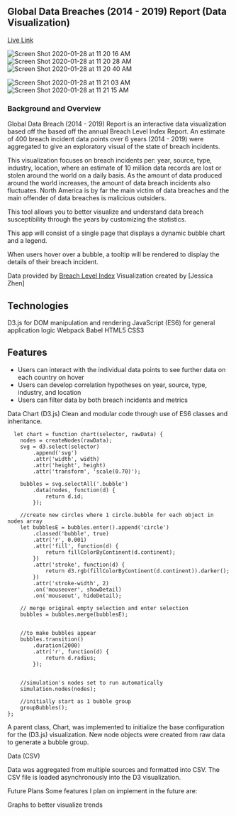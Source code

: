 ## Global Data Breaches (2014 - 2019) Report (Data Visualization)

[Live Link](https://zhenjess.github.io/Breach/)

![Screen Shot 2020-01-28 at 11 20 16 AM](https://user-images.githubusercontent.com/35883332/73297876-33b1b800-41c1-11ea-8ee8-0e3f1c070002.png)
![Screen Shot 2020-01-28 at 11 20 28 AM](https://user-images.githubusercontent.com/35883332/73297917-46c48800-41c1-11ea-96cb-5af65c1f245d.png)
![Screen Shot 2020-01-28 at 11 20 40 AM](https://user-images.githubusercontent.com/35883332/73297947-55ab3a80-41c1-11ea-90f2-c19c45887720.png)


![Screen Shot 2020-01-28 at 11 21 03 AM](https://user-images.githubusercontent.com/35883332/73297987-62c82980-41c1-11ea-94a3-6dd45f2d3762.png)
![Screen Shot 2020-01-28 at 11 21 15 AM](https://user-images.githubusercontent.com/35883332/73298015-71164580-41c1-11ea-9bbf-b19f796e2293.png)

### Background and Overview
Global Data Breach (2014 - 2019) Report is an interactive data visualization based off the based off the annual Breach Level Index Report. An estimate of 400 breach incident data points over 6 years (2014 - 2019) were 
aggregated to give an exploratory visual of the state of breach incidents.

This visualization focuses on breach incidents per: year, source, type, industry, location, where an estimate of 10 million data records are lost or stolen around the world on a daily basis.
As the amount of data produced around the world increases, the amount of data breach incidents also fluctuates. 
North America is by far the main victim of data breaches and the main offender of data breaches is malicious outsiders.

This tool allows you to better visualize and understand data breach susceptibility through the years by customizing the statistics.

This app will consist of a single page that displays a dynamic bubble chart and a legend.

When users hover over a bubble, a tooltip will be rendered to display the details of their breach incident.

Data provided by [Breach Level Index](https://breachlevelindex.com/) 
Visualization created by [Jessica Zhen] 


## Technologies
D3.js for DOM manipulation and rendering
JavaScript (ES6) for general application logic
Webpack
Babel
HTML5
CSS3

## Features
* Users can interact with the individual data points to see further data on each country on hover
* Users can develop correlation hypotheses on year, source, type, industry, and location
* Users can filter data by both breach incidents and metrics 


Data Chart (D3.js)
Clean and modular code through use of ES6 classes and inheritance.
        


      let chart = function chart(selector, rawData) {
        nodes = createNodes(rawData);
        svg = d3.select(selector)
            .append('svg')
            .attr('width', width)
            .attr('height', height)
            .attr('transform', 'scale(0.70)');

        bubbles = svg.selectAll('.bubble')
            .data(nodes, function(d) { 
                return d.id; 
            });

        //create new circles where 1 circle.bubble for each object in nodes array
        let bubblesE = bubbles.enter().append('circle')
            .classed('bubble', true)
            .attr('r', 0.001)
            .attr('fill', function(d) { 
                return fillColorByContinent(d.continent); 
            })
            .attr('stroke', function(d) { 
                return d3.rgb(fillColorByContinent(d.continent)).darker(); 
            })
            .attr('stroke-width', 2)
            .on('mouseover', showDetail)
            .on('mouseout', hideDetail);

        // merge original empty selection and enter selection
        bubbles = bubbles.merge(bubblesE);


        //to make bubbles appear
        bubbles.transition()
            .duration(2000)
            .attr('r', function(d) { 
                return d.radius; 
            });


        //simulation's nodes set to run automatically
        simulation.nodes(nodes);

        //initially start as 1 bubble group
        groupBubbles();
    };

A parent class, Chart, was implemented to initialize the base configuration for the (D3.js) visualization. New node objects were created from raw data to generate a bubble group.

Data (CSV)

Data was aggregated from multiple sources and formatted into CSV. The CSV file is loaded asynchronously into the D3 visualization.


Future Plans
Some features I plan on implement in the future are:

Graphs to better visualize trends 


